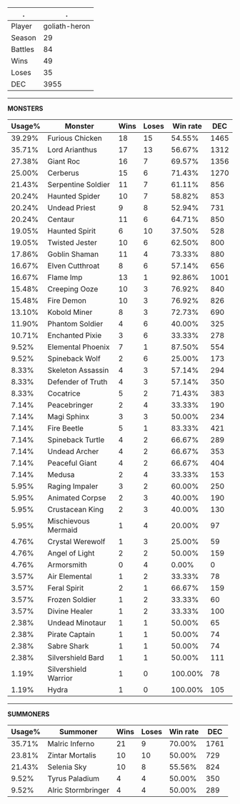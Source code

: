.|.
|-|-
Player|goliath-heron
Season|29
Battles|84
Wins|49
Loses|35
DEC|3955

---
**MONSTERS**

Usage%|Monster|Wins|Loses|Win rate|DEC|
-|-|-|-|-|-|
39.29%|Furious Chicken|18|15|54.55%|1465|
35.71%|Lord Arianthus|17|13|56.67%|1312|
27.38%|Giant Roc|16|7|69.57%|1356|
25.00%|Cerberus|15|6|71.43%|1270|
21.43%|Serpentine Soldier|11|7|61.11%|856|
20.24%|Haunted Spider|10|7|58.82%|853|
20.24%|Undead Priest|9|8|52.94%|731|
20.24%|Centaur|11|6|64.71%|850|
19.05%|Haunted Spirit|6|10|37.50%|528|
19.05%|Twisted Jester|10|6|62.50%|800|
17.86%|Goblin Shaman|11|4|73.33%|880|
16.67%|Elven Cutthroat|8|6|57.14%|656|
16.67%|Flame Imp|13|1|92.86%|1001|
15.48%|Creeping Ooze|10|3|76.92%|840|
15.48%|Fire Demon|10|3|76.92%|826|
13.10%|Kobold Miner|8|3|72.73%|690|
11.90%|Phantom Soldier|4|6|40.00%|325|
10.71%|Enchanted Pixie|3|6|33.33%|278|
9.52%|Elemental Phoenix|7|1|87.50%|554|
9.52%|Spineback Wolf|2|6|25.00%|173|
8.33%|Skeleton Assassin|4|3|57.14%|294|
8.33%|Defender of Truth|4|3|57.14%|350|
8.33%|Cocatrice|5|2|71.43%|383|
7.14%|Peacebringer|2|4|33.33%|190|
7.14%|Magi Sphinx|3|3|50.00%|234|
7.14%|Fire Beetle|5|1|83.33%|421|
7.14%|Spineback Turtle|4|2|66.67%|289|
7.14%|Undead Archer|4|2|66.67%|353|
7.14%|Peaceful Giant|4|2|66.67%|404|
7.14%|Medusa|2|4|33.33%|153|
5.95%|Raging Impaler|3|2|60.00%|250|
5.95%|Animated Corpse|2|3|40.00%|190|
5.95%|Crustacean King|2|3|40.00%|130|
5.95%|Mischievous Mermaid|1|4|20.00%|97|
4.76%|Crystal Werewolf|1|3|25.00%|59|
4.76%|Angel of Light|2|2|50.00%|159|
4.76%|Armorsmith|0|4|0.00%|0|
3.57%|Air Elemental|1|2|33.33%|78|
3.57%|Feral Spirit|2|1|66.67%|159|
3.57%|Frozen Soldier|1|2|33.33%|60|
3.57%|Divine Healer|1|2|33.33%|100|
2.38%|Undead Minotaur|1|1|50.00%|65|
2.38%|Pirate Captain|1|1|50.00%|74|
2.38%|Sabre Shark|1|1|50.00%|74|
2.38%|Silvershield Bard|1|1|50.00%|111|
1.19%|Silvershield Warrior|1|0|100.00%|78|
1.19%|Hydra|1|0|100.00%|105|

---
**SUMMONERS**

Usage%|Summoner|Wins|Loses|Win rate|DEC|
-|-|-|-|-|-|
35.71%|Malric Inferno|21|9|70.00%|1761|
23.81%|Zintar Mortalis|10|10|50.00%|729|
21.43%|Selenia Sky|10|8|55.56%|824|
9.52%|Tyrus Paladium|4|4|50.00%|350|
9.52%|Alric Stormbringer|4|4|50.00%|289|
